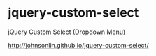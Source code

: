 jquery-custom-select
====================

jQuery Custom Select (Dropdown Menu)

http://johnsonlin.github.io/jquery-custom-select/
